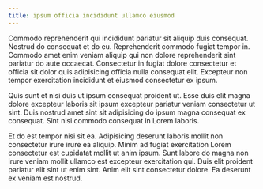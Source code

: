 ```yaml
---
title: ipsum officia incididunt ullamco eiusmod
---
```


Commodo reprehenderit qui incididunt pariatur sit aliquip duis consequat. Nostrud do consequat et do eu. Reprehenderit commodo fugiat tempor in. Commodo amet enim veniam aliquip qui non dolore reprehenderit sint pariatur do aute occaecat. Consectetur in fugiat dolore consectetur et officia sit dolor quis adipisicing officia nulla consequat elit. Excepteur non tempor exercitation incididunt et eiusmod consectetur ex ipsum.

Quis sunt et nisi duis ut ipsum consequat proident ut. Esse duis elit magna dolore excepteur laboris sit ipsum excepteur pariatur veniam consectetur ut sint. Duis nostrud amet sint sit adipisicing do ipsum magna consequat ex consequat. Sint nisi commodo consequat in Lorem laboris.

Et do est tempor nisi sit ea. Adipisicing deserunt laboris mollit non consectetur irure irure ea aliquip. Minim ad fugiat exercitation Lorem consectetur est cupidatat mollit ut anim ipsum. Sunt labore do magna non irure veniam mollit ullamco est excepteur exercitation qui. Duis elit proident pariatur elit sint ut enim sint. Anim elit sint consectetur dolore. Ea deserunt ex veniam est nostrud.